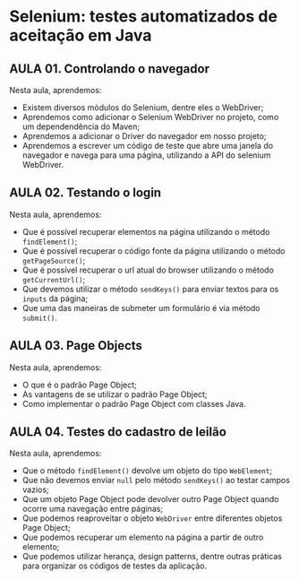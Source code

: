 # Selenium: testes automatizados de aceitação em Java
## AULA 01. Controlando o navegador
Nesta aula, aprendemos:

- Existem diversos módulos do Selenium, dentre eles o WebDriver;
- Aprendemos como adicionar o Selenium WebDriver no projeto, como um dependendência do Maven;
- Aprendemos a adicionar o Driver do navegador em nosso projeto;
- Aprendemos a escrever um código de teste que abre uma janela do navegador e navega para uma página, utilizando a API do selenium WebDriver.

## AULA 02. Testando o login
Nesta aula, aprendemos:

- Que é possível recuperar elementos na página utilizando o método `findElement()`;
- Que é possível recuperar o código fonte da página utilizando o método `getPageSource()`;
- Que é possível recuperar o url atual do browser utilizando o método `getCurrentUrl()`;
- Que devemos utilizar o método `sendKeys()` para enviar textos para os `inputs` da página;
- Que uma das maneiras de submeter um formulário é via método `submit()`.

## AULA 03. Page Objects
Nesta aula, aprendemos:

- O que é o padrão Page Object;
- As vantagens de se utilizar o padrão Page Object;
- Como implementar o padrão Page Object com classes Java.

## AULA 04. Testes do cadastro de leilão

Nesta aula, aprendemos:

- Que o método `findElement()` devolve um objeto do tipo `WebElement`;
- Que não devemos enviar `null` pelo método `sendKeys()` ao testar campos vazios;
- Que um objeto Page Object pode devolver outro Page Object quando ocorre uma navegação entre páginas;
- Que podemos reaproveitar o objeto `WebDriver` entre diferentes objetos Page Object;
- Que podemos recuperar um elemento na página a partir de outro elemento;
- Que podemos utilizar herança, design patterns, dentre outras práticas para organizar os códigos de testes da aplicação.


